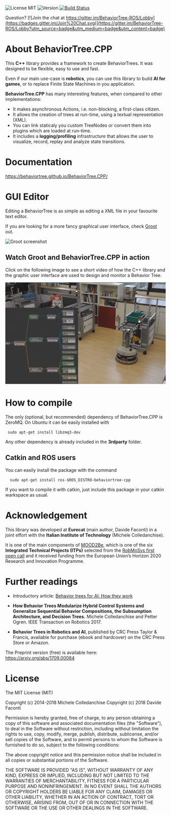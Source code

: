 ![License MIT](https://img.shields.io/dub/l/vibe-d.svg)
![Version](https://img.shields.io/badge/version-v2.5-green.svg)
[![Build Status](https://travis-ci.org/BehaviorTree/BehaviorTree.CPP.svg?branch=master)](https://travis-ci.org/BehaviorTree/BehaviorTree.CPP)

Question? [![Join the chat at https://gitter.im/BehaviorTree-ROS/Lobby](https://badges.gitter.im/Join%20Chat.svg)](https://gitter.im/BehaviorTree-ROS/Lobby?utm_source=badge&utm_medium=badge&utm_content=badge)

# About BehaviorTree.CPP

This  __C++__ library provides a framework to create BehaviorTrees.
It was designed to be flexible, easy to use and fast.

Even if our main use-case is __robotics__, you can use this library to build
__AI for games__, or to replace Finite State Machines in you application.

__BehaviorTree.CPP__ has many interesting features, when compared to other implementations:

- It makes asynchronous Actions, i.e. non-blocking, a first-class citizen.
- It allows the creation of trees at run-time, using a textual representation (XML).
- You can link staticaly you custom TreeNodes or convert them into plugins 
which are loaded at run-time.
- It includes a __logging/profiling__ infrastructure that allows the user 
to visualize, record, replay and analyze state transitions.

# Documentation

https://behaviortree.github.io/BehaviorTree.CPP/

# GUI Editor

Editing a BehaviorTree is as simple as editing a XML file in your favourite text editor.

If you are looking for a more fancy graphical user interface, check 
[Groot](https://github.com/BehaviorTree/Groot) out.

![Groot screenshot](groot-screenshot.png)

## Watch Groot and BehaviorTree.CPP in action

Click on the following image to see a short video of how the C++ library and
the graphic user interface are used to design and monitor a Behavior Tree.

[![MOOD2Be](video_MOOD2Be.png)](https://vimeo.com/304651183)

# How to compile

The only (optional, but recommended) dependency of BehaviorTree.CPP is ZeroMQ.
On Ubuntu it can be easily installed with

     sudo apt-get install libzmq3-dev
     
Any other dependency is already included in the __3rdparty__ folder.

## Catkin and ROS users

You can easily install the package with the command

      sudo apt-get install ros-$ROS_DISTRO-behaviortree-cpp
      
If you want to compile it with catkin, just include this package in your catkin warkspace as usual.

# Acknowledgement

This library was developed at  **Eurecat** (main author, Davide Faconti) in a joint effort
with the **Italian Institute of Technology** (Michele Colledanchise).

It is one of the main components of [MOOD2Be](https://eurecat.org/es/portfolio-items/mood2be/),
which is one of the six **Integrated Technical Projects (ITPs)** selected from the
[RobMoSys first open call](https://robmosys.eu/itp/) and it received funding from the European
Union’s Horizon 2020 Research and Innovation Programme.

# Further readings

- Introductory article: [Behavior trees for AI: How they work](http://www.gamasutra.com/blogs/ChrisSimpson/20140717/221339/Behavior_trees_for_AI_How_they_work.php)

- **How Behavior Trees Modularize Hybrid Control Systems and Generalize Sequential Behavior Compositions, the Subsumption Architecture,
and Decision Trees.** Michele Colledanchise and Petter Ogren. IEEE Transaction on Robotics 2017.

- **Behavior Trees in Robotics and AI**, published by CRC Press Taylor & Francis, available for purchase
(ebook and hardcover) on the CRC Press Store or Amazon.

 The Preprint version (free) is available here: https://arxiv.org/abs/1709.00084


# License

The MIT License (MIT)

Copyright (c) 2014-2018 Michele Colledanchise
Copyright (c) 2018 Davide Faconti

Permission is hereby granted, free of charge, to any person obtaining a copy
of this software and associated documentation files (the "Software"), to deal
in the Software without restriction, including without limitation the rights
to use, copy, modify, merge, publish, distribute, sublicense, and/or sell
copies of the Software, and to permit persons to whom the Software is
furnished to do so, subject to the following conditions:

The above copyright notice and this permission notice shall be included in all
copies or substantial portions of the Software.

THE SOFTWARE IS PROVIDED "AS IS", WITHOUT WARRANTY OF ANY KIND, EXPRESS OR
IMPLIED, INCLUDING BUT NOT LIMITED TO THE WARRANTIES OF MERCHANTABILITY,
FITNESS FOR A PARTICULAR PURPOSE AND NONINFRINGEMENT. IN NO EVENT SHALL THE
AUTHORS OR COPYRIGHT HOLDERS BE LIABLE FOR ANY CLAIM, DAMAGES OR OTHER
LIABILITY, WHETHER IN AN ACTION OF CONTRACT, TORT OR OTHERWISE, ARISING FROM,
OUT OF OR IN CONNECTION WITH THE SOFTWARE OR THE USE OR OTHER DEALINGS IN THE
SOFTWARE.
